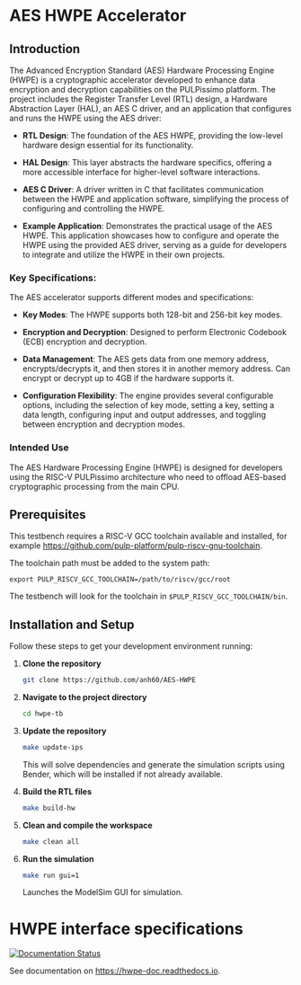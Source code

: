 # AES HWPE Accelerator

## Introduction

The Advanced Encryption Standard (AES) Hardware Processing Engine (HWPE) is a cryptographic accelerator developed to enhance data encryption and decryption capabilities on the PULPissimo platform. The project includes the Register Transfer Level (RTL) design, a Hardware Abstraction Layer (HAL), an AES C driver, and an application that configures and runs the HWPE using the AES driver:

- **RTL Design**: The foundation of the AES HWPE, providing the low-level hardware design essential for its functionality.
  
- **HAL Design**: This layer abstracts the hardware specifics, offering a more accessible interface for higher-level software interactions.
  
- **AES C Driver**: A driver written in C that facilitates communication between the HWPE and application software, simplifying the process of configuring and controlling the HWPE.

- **Example Application**: Demonstrates the practical usage of the AES HWPE. This application showcases how to configure and operate the HWPE using the provided AES driver, serving as a guide for developers to integrate and utilize the HWPE in their own projects.


### Key Specifications:
The AES accelerator supports different modes and specifications: 

- **Key Modes**: The HWPE supports both 128-bit and 256-bit key modes. 

- **Encryption and Decryption**: Designed to perform Electronic Codebook (ECB) encryption and decryption.

- **Data Management**: The AES gets data from one memory address, encrypts/decrypts it, and then stores it in another memory address. Can encrypt or decrypt up to 4GB if the hardware supports it. 

- **Configuration Flexibility**: The engine provides several configurable options, including the selection of key mode, setting a key, setting a data length, configuring input and output addresses, and toggling between encryption and decryption modes.

### Intended Use

The AES Hardware Processing Engine (HWPE) is designed for developers using the RISC-V PULPissimo architecture who need to offload AES-based cryptographic processing from the main CPU.


## Prerequisites
This testbench requires a RISC-V GCC toolchain available and installed, for
example https://github.com/pulp-platform/pulp-riscv-gnu-toolchain.

The toolchain path must be added to the system path:
```
export PULP_RISCV_GCC_TOOLCHAIN=/path/to/riscv/gcc/root
```
The testbench will look for the toolchain in `$PULP_RISCV_GCC_TOOLCHAIN/bin`.

## Installation and Setup
Follow these steps to get your development environment running:

1. **Clone the repository**
   ```bash
   git clone https://github.com/anh60/AES-HWPE
   ```
2. **Navigate to the project directory**
   ```bash
   cd hwpe-tb
   ```
3. **Update the repository**
   ```bash
   make update-ips
   ```
   This will solve dependencies and generate the
   simulation scripts using Bender, which will be installed if not already
   available. 

5. **Build the RTL files**
   ```bash
   make build-hw
   ```
6. **Clean and compile the workspace**
   ```bash
   make clean all 
   ```
7. **Run the simulation**
   ```bash
   make run gui=1
   ```
   Launches the ModelSim GUI for simulation.

# HWPE interface specifications
[![Documentation Status](https://readthedocs.org/projects/hwpe-doc/badge/?version=latest)](https://hwpe-doc.readthedocs.io/en/latest/?badge=latest)

See documentation on https://hwpe-doc.readthedocs.io.
